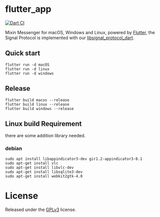 # flutter_app

[![Dart CI](https://github.com/MixinNetwork/flutter-app/workflows/Dart%20CI/badge.svg)](https://github.com/MixinNetwork/flutter-app/actions)

Mixin Messenger for macOS, Windows and Linux, powered by [Flutter](https://flutter.dev/), the Signal Protocol is implemented with our [libsignal_protocol_dart](https://github.com/MixinNetwork/libsignal_protocol_dart).

## Quick start

```
flutter run -d macOS
flutter run -d linux
flutter run -d windows
```

## Release

```
flutter build macos --release
flutter build linux --release
flutter build windows --release
```

## Linux build Requirement

there are some addition library needed.

### debian

```shell
sudo apt install libappindicator3-dev gir1.2-appindicator3-0.1
sudo apt-get install vlc
sudo apt-get install libvlc-dev
sudo apt-get install libsqlite3-dev
sudo apt-get install webkit2gtk-4.0
```


# License

Released under the [GPLv3](https://github.com/MixinNetwork/flutter-app/blob/master/LICENSE) license.

